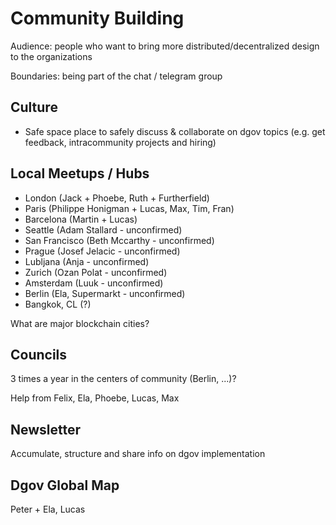 # Community Building

Audience: people who want to bring more distributed/decentralized design to the organizations

Boundaries: being part of the chat / telegram group

## Culture

* Safe space place to safely discuss & collaborate on dgov topics \(e.g. get feedback, intracommunity projects and hiring\)

## Local Meetups / Hubs

* London \(Jack + Phoebe, Ruth + Furtherfield\)
* Paris \(Philippe Honigman + Lucas, Max, Tim, Fran\)
* Barcelona \(Martin + Lucas\)
* Seattle \(Adam Stallard - unconfirmed\)
* San Francisco \(Beth Mccarthy - unconfirmed\)
* Prague \(Josef Jelacic - unconfirmed\)
* Lubljana \(Anja - unconfirmed\)
* Zurich \(Ozan Polat - unconfirmed\)
* Amsterdam \(Luuk - unconfirmed\)
* Berlin \(Ela, Supermarkt - unconfirmed\)
* Bangkok, CL \(?\)

What are major blockchain cities?

## Councils

3 times a year in the centers of community \(Berlin, ...\)?

Help from Felix, Ela, Phoebe, Lucas, Max

## Newsletter

Accumulate, structure and share info on dgov implementation

## Dgov Global Map

Peter + Ela, Lucas

## 


